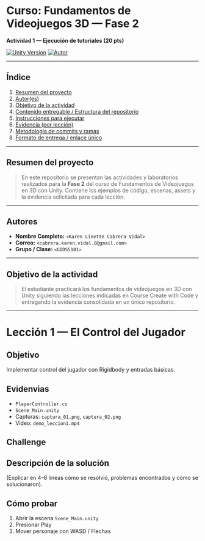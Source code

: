 # Curso: Fundamentos de Videojuegos 3D — Fase 2  
**Actividad 1 — Ejecución de tutoriales (20 pts)**

[![Unity Version](https://img.shields.io/badge/unity-<2022.3>-blue)]()
[![Autor](https://img.shields.io/badge/autor-<Linette_Vidal>-orange)]()

---

## Índice
1. [Resumen del proyecto](#resumen-del-proyecto)  
2. [Autor(es)](#autores)  
3. [Objetivo de la actividad](#objetivo-de-la-actividad)  
4. [Contenido entregable / Estructura del repositorio](#estructura-del-repositorio)  
5. [Instrucciones para ejecutar](#instrucciones-para-ejecutar)  
6. [Evidencia (por lección)](#evidencia-por-lección)  
7. [Metodología de commits y ramas](#metodología-de-commits-y-ramas)  
8. [Formato de entrega / enlace único](#formato-de-entrega--enlace-único)  

---

## Resumen del proyecto
> En este repositorio se presentan las actividades y laboratorios realizados para la **Fase 2** del curso de Fundamentos de Videojuegos en 3D con Unity. Contiene los ejemplos de código, escenas, assets y la evidencia solicitada para cada lección.

---

## Autores
- **Nombre Completo:** `<Karen Linette Cabrera Vidal>`  
- **Correo:** `<cabrera.karen.vidal.8@gmail.com>`  
- **Grupo / Clase:** `<GIDS5101>`  

---

## Objetivo de la actividad
> El estudiante practicará los fundamentos de videojuegos en 3D con Unity siguiendo las lecciones indicadas en Course Create with Code y entregando la evidencia consolidada en un único repositorio.

---

# Lección 1 — El Control del Jugador

## Objetivo
Implementar control del jugador con Rigidbody y entradas básicas.

## Evidenvias
- `PlayerController.cs`
- `Scene_Main.unity`
- Capturas: `captura_01.png`, `captura_02.png`
- Video: `demo_leccion1.mp4`

## Challenge


## Descripción de la solución
(Explicar en 4–6 líneas cómo se resolvió, problemas encontrados y cómo se solucionaron).

## Cómo probar
1. Abrir la escena `Scene_Main.unity`
2. Presionar Play
3. Mover personaje con WASD / Flechas


